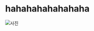 # hahahahahahahaha
![사진](https://yt3.ggpht.com/-M2-DH_DN-Qs/AAAAAAAAAAI/AAAAAAAAAAA/kczw_wtvMOI/s900-c-k-no-mo-rj-c0xffffff/photo.jpg)
